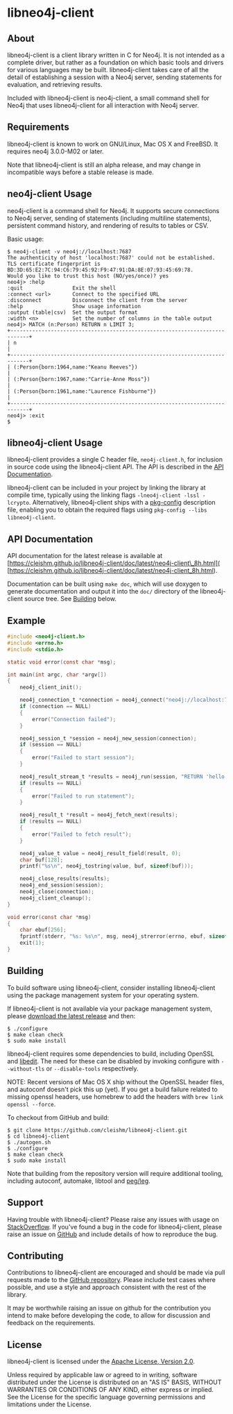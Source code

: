 libneo4j-client
===============


About
-----

libneo4j-client is a client library written in C for Neo4j. It is not intended
as a complete driver, but rather as a foundation on which basic tools and
drivers for various languages may be built. libneo4j-client takes care of all
the detail of establishing a session with a Neo4j server, sending statements
for evaluation, and retrieving results.

Included with libneo4j-client is neo4j-client, a small command shell for
Neo4j that uses libneo4j-client for all interaction with Neo4j server.


Requirements
------------

libneo4j-client is known to work on GNU/Linux, Mac OS X and FreeBSD. It
requires neo4j 3.0.0-M02 or later.

Note that libneo4j-client is still an alpha release, and may change in
incompatible ways before a stable release is made.


neo4j-client Usage
------------------

neo4j-client is a command shell for Neo4j. It supports secure connections
to Neo4j server, sending of statements (including multiline statements),
persistent command history, and rendering of results to tables or CSV.

Basic usage:

```console
$ neo4j-client -v neo4j://localhost:7687
The authenticity of host 'localhost:7687' could not be established.
TLS certificate fingerprint is BD:3D:65:E2:7C:94:C6:79:45:92:F9:47:91:DA:8E:07:93:45:69:78.
Would you like to trust this host (NO/yes/once)? yes
neo4j> :help
:quit                Exit the shell
:connect <url>       Connect to the specified URL
:disconnect          Disconnect the client from the server
:help                Show usage information
:output (table|csv)  Set the output format
:width <n>           Set the number of columns in the table output
neo4j> MATCH (n:Person) RETURN n LIMIT 3;
+----------------------------------------------------------------------------+
| n                                                                          |
+----------------------------------------------------------------------------+
| (:Person{born:1964,name:"Keanu Reeves"})                                   |
| (:Person{born:1967,name:"Carrie-Anne Moss"})                               |
| (:Person{born:1961,name:"Laurence Fishburne"})                             |
+----------------------------------------------------------------------------+
neo4j> :exit
$
```


libneo4j-client Usage
---------------------

libneo4j-client provides a single C header file, `neo4j-client.h`, for
inclusion in source code using the libneo4j-client API. The API is described in
the [API Documentation](#api_documentation).

libneo4j-client can be included in your project by linking the library at
compile time, typically using the linking flags `-lneo4j-client -lssl -lcrypto`.
Alternatively, libneo4j-client ships with a [pkg-config](
https://wiki.freedesktop.org/www/Software/pkg-config/) description file,
enabling you to obtain the required flags using
`pkg-config --libs libneo4j-client`.


API Documentation
-----------------

API documentation for the latest release is available at
[https://cleishm.github.io/libneo4j-client/doc/latest/neo4j-client\_8h.html](
[https://cleishm.github.io/libneo4j-client/doc/latest/neo4j-client_8h.html).

Documentation can be built using `make doc`, which will use doxygen to generate
documentation and output it into the `doc/` directory of the libneo4j-client
source tree. See [Building](#Building) below.


Example
-------

```C
#include <neo4j-client.h>
#include <errno.h>
#include <stdio.h>

static void error(const char *msg);

int main(int argc, char *argv[])
{
    neo4j_client_init();

    neo4j_connection_t *connection = neo4j_connect("neo4j://localhost:7687", NULL, 0);
    if (connection == NULL)
    {
        error("Connection failed");
    }

    neo4j_session_t *session = neo4j_new_session(connection);
    if (session == NULL)
    {
        error("Failed to start session");
    }

    neo4j_result_stream_t *results = neo4j_run(session, "RETURN 'hello world'", NULL, 0);
    if (results == NULL)
    {
        error("Failed to run statement");
    }

    neo4j_result_t *result = neo4j_fetch_next(results);
    if (results == NULL)
    {
        error("Failed to fetch result");
    }

    neo4j_value_t value = neo4j_result_field(result, 0);
    char buf[128];
    printf("%s\n", neo4j_tostring(value, buf, sizeof(buf)));

    neo4j_close_results(results);
    neo4j_end_session(session);
    neo4j_close(connection);
    neo4j_client_cleanup();
}

void error(const char *msg)
{
    char ebuf[256];
    fprintf(stderr, "%s: %s\n", msg, neo4j_strerror(errno, ebuf, sizeof(ebuf)));
    exit(1);
}
```


Building
--------

To build software using libneo4j-client, consider installing libneo4j-client
using the package management system for your operating system.

If libneo4j-client is not available via your package management system,
please [download the latest release](
https://github.com/cleishm/libneo4j-client/releases) and then:

```
$ ./configure
$ make clean check
$ sudo make install
```

libneo4j-client requires some dependencies to build, including OpenSSL and
[libedit](http://thrysoee.dk/editline/). The need for these can be disabled
by invoking configure with `--without-tls` or `--disable-tools` respectively.

NOTE: Recent versions of Mac OS X ship without the OpenSSL header files, and
autoconf doesn't pick this up (yet). If you get a build failure related to
missing openssl headers, use homebrew to add the headers with
`brew link openssl --force`.

To checkout from GitHub and build:

```
$ git clone https://github.com/cleishm/libneo4j-client.git
$ cd libneo4j-client
$ ./autogen.sh
$ ./configure
$ make clean check
$ sudo make install
```

Note that building from the repository version will require additional tooling,
including autoconf, automake, libtool and [peg/leg](
http://piumarta.com/software/peg/).


Support
-------

Having trouble with libneo4j-client? Please raise any issues with usage on
[StackOverflow](http://stackoverflow.com/questions/tagged/libneo4j-client). If
you've found a bug in the code for libneo4j-client, please raise an issue on
[GitHub](https://github.com/cleishm/libneo4j-client) and include details of how
to reproduce the bug.


Contributing
------------

Contributions to libneo4j-client are encouraged and should be made via pull
requests made to the [GitHub repository](
https://github.com/cleishm/libneo4j-client). Please include test cases where
possible, and use a style and approach consistent with the rest of the library.

It may be worthwhile raising an issue on github for the contribution you
intend to make before developing the code, to allow for discussion and feedback
on the requirements.


License
-------

libneo4j-client is licensed under the [Apache License, Version 2.0](
http://www.apache.org/licenses/LICENSE-2.0).

Unless required by applicable law or agreed to in writing, software distributed
under the License is distributed on an "AS IS" BASIS, WITHOUT WARRANTIES OR
CONDITIONS OF ANY KIND, either express or implied.  See the License for the
specific language governing permissions and limitations under the License.
